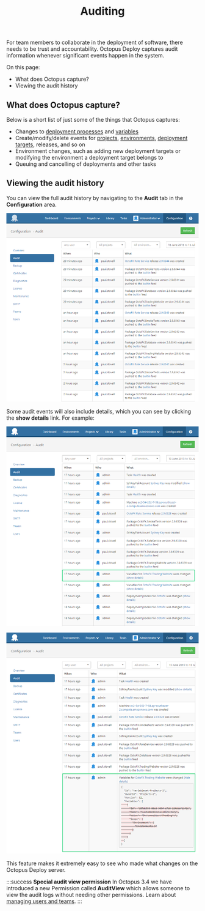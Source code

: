 ﻿---
title: Auditing
position: 0
---


For team members to collaborate in the deployment of software, there needs to be trust and accountability. Octopus Deploy captures audit information whenever significant events happen in the system.


On this page:


- What does Octopus capture?
- Viewing the audit history

## What does Octopus capture?


Below is a short list of just some of the things that Octopus captures:

- Changes to [deployment processes](/docs/home/deploying-applications.md) and [variables](/docs/home/deploying-applications/variables.md)
- Create/modify/delete events for [projects](/docs/home/key-concepts/projects.md), [environments](/docs/home/key-concepts/environments.md), [deployment targets](/docs/home/deployment-targets.md), releases, and so on
- Environment changes, such as adding new deployment targets or modifying the environment a deployment target belongs to
- Queuing and cancelling of deployments and other tasks


## Viewing the audit history


You can view the full audit history by navigating to the **Audit** tab in the **Configuration** area.


![](/docs/images/3048138/3278051.png)


Some audit events will also include details, which you can see by clicking the **show details** link. For example:


![](/docs/images/3048138/3278050.png)


![](/docs/images/3048138/3278049.png)


This feature makes it extremely easy to see who made what changes on the Octopus Deploy server.

:::success
**Special audit view permission**
In Octopus 3.4 we have introduced a new Permission called **AuditView** which allows someone to view the audit logs without needing other permissions. Learn about [managing users and teams](/docs/home/administration/managing-users-and-teams.md).
:::
